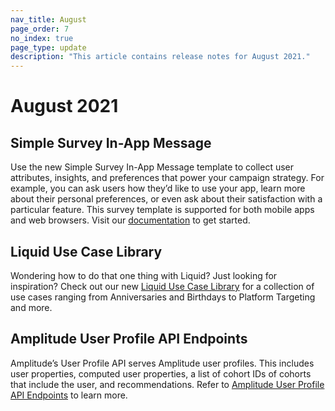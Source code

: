 ```yaml
--- 
nav_title: August
page_order: 7
no_index: true
page_type: update
description: "This article contains release notes for August 2021."
---
```


# August 2021

## Simple Survey In-App Message

Use the new Simple Survey In-App Message template to collect user attributes, insights, and preferences that power your campaign strategy. For example, you can ask users how they’d like to use your app, learn more about their personal preferences, or even ask about their satisfaction with a particular feature. This survey template is supported for both mobile apps and web browsers. Visit our [documentation]({{site.baseurl}}/docs/user_guide/message_building_by_channel/in-app_messages/templates/simple_survey/) to get started.

## Liquid Use Case Library

Wondering how to do that one thing with Liquid? Just looking for inspiration? Check out our new [Liquid Use Case Library]({{site.baseurl}}/docs/user_guide/personalization_and_dynamic_content/liquid/liquid_use_cases/) for a collection of use cases ranging from Anniversaries and Birthdays to Platform Targeting and more.

## Amplitude User Profile API Endpoints

Amplitude’s User Profile API serves Amplitude user profiles. This includes user properties, computed user properties, a list of cohort IDs of cohorts that include the user, and recommendations. Refer to [Amplitude User Profile API Endpoints]({{site.baseurl}}/docs/partners/data_and_infrastructure_agility/analytics/amplitude/amplitude_user_profile_api/) to learn more.
